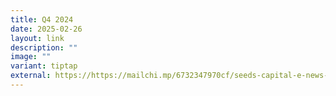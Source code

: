 ```yaml
---
title: Q4 2024
date: 2025-02-26
layout: link
description: ""
image: ""
variant: tiptap
external: https://https://mailchi.mp/6732347970cf/seeds-capital-e-news-discover-the-latest-highlights-in-the-deep-tech-space-10334257
---
```

